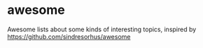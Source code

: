 # awesome
Awesome lists about some kinds of interesting topics, inspired by https://github.com/sindresorhus/awesome
